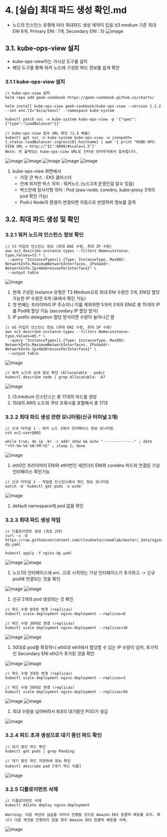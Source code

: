 # 4. [실습] 최대 파드 생성 확인.md
- 노드의 인스턴스 유형에 따라 최대파드 생성 제약이 있음 (t3.medium 기준 최대 ENI 6개. Primary ENI : 1개, Secondary ENI : 5)
![image](https://github.com/devhyunuk/eks-cloudnet/assets/49749510/abf40bd9-01d6-4358-9af8-8928302e05c9)

## 3.1. kube-ops-view 설치
- kube-ops-view라는 가시성 도구를 설치
- 해당 도구를 통해 워커 노드에 구성된 파드 정보를 쉽게 확인
   
### 3.1.1 kube-ops-view 설치
```
// kube-ops-view 설치
helm repo add geek-cookbook https://geek-cookbook.github.io/charts/

helm install kube-ops-view geek-cookbook/kube-ops-view --version 1.2.2 --set env.TZ="Asia/Seoul" --namespace kube-system

kubectl patch svc -n kube-system kube-ops-view -p '{"spec":{"type":"LoadBalancer"}}'

// kube-ops-view 접속 URL 확인 (1.5 배율)
kubectl get svc -n kube-system kube-ops-view -o jsonpath={.status.loadBalancer.ingress[0].hostname} | awk '{ print "KUBE-OPS-VIEW URL = http://"$1":8080/#scale=1.5"}'
Note: 위 출력되는 kube-ops-view URL로 인터넷 브라우저에서 접속합니다.
```
![image](https://github.com/devhyunuk/eks-cloudnet/assets/49749510/c9917e35-b280-4799-8b1f-92f7765dafb9)
![image](https://github.com/devhyunuk/eks-cloudnet/assets/49749510/cd6112bd-bd22-442f-b8e0-0252d3b017be)
![image](https://github.com/devhyunuk/eks-cloudnet/assets/49749510/036bfbc4-a46a-40d6-8a1a-8804a9981508)
![image](https://github.com/devhyunuk/eks-cloudnet/assets/49749510/d7a76829-c722-4c4c-b8c6-38ddbad00015)
![image](https://github.com/devhyunuk/eks-cloudnet/assets/49749510/712baaf2-4b3e-45ce-9433-61dcc58cf24a)
1) kube-ops-view 화면에서
   - 가장 큰 박스 : EKS 클러스터
   - 안에 위치한 박스 의미 : 워커노드 (노드3개 운영인걸 알수 있음)
   - 박스안에 정사각형 의미 : Pod (aws-node, coredns, kube-proxy 3개의 pod 확인 가능)
   - Pod나 Node의 환경이 변경되면 자동으로 반영하여 정보를 출력

## 3.2. 최대 파드 생성 및 확인


### 3.2.1 워커 노드의 인스턴스 정보 확인
```
// t3 타입의 인스턴스 정보 (최대 ENI 수량, 최대 IP 수량)
aws ec2 describe-instance-types --filters Name=instance-type,Values=t3.* \
 --query "InstanceTypes[].{Type: InstanceType, MaxENI: NetworkInfo.MaximumNetworkInterfaces, IPv4addr: NetworkInfo.Ipv4AddressesPerInterface}" \
 --output table
```
![image](https://github.com/devhyunuk/eks-cloudnet/assets/49749510/bc4ae923-7f84-4158-9249-e02eb0e00387)
1) 현재 구성된 Instance 유형은 T3 Medium으로 최대 ENI 수량은 3개, ENI당 할당 가능한 IP 수량은 6개 (표에서 확인 가능)
2) 첫 번째는 프라이머리 IP 주소이니 이를 제외하면 5개씩 3개의 ENI로 총 15개의 IP를 Pod에 할당 가능 (secondary IP 할당 방식)
3) IP prefix delegation 할당 방식이면 수량이 늘어나긴 함

```
// m5 타입의 인스턴스 정보 (최대 ENI 수량, 최대 IP 수량)
aws ec2 describe-instance-types --filters Name=instance-type,Values=m5.* \
 --query "InstanceTypes[].{Type: InstanceType, MaxENI: NetworkInfo.MaximumNetworkInterfaces, IPv4addr: NetworkInfo.Ipv4AddressesPerInterface}" \
 --output table
```
![image](https://github.com/devhyunuk/eks-cloudnet/assets/49749510/a5eecad6-9b96-45e5-8bfe-2dd4133e2adb)


```
// 워커 노드의 상세 정보 확인 (Allocatable - pods)
kubectl describe node | grep Allocatable: -A7
```
![image](https://github.com/devhyunuk/eks-cloudnet/assets/49749510/eb3081f4-557d-45a4-abaf-850cda35e2f5)
1) t3.medium 인스턴스는 총 17대의 파드를 생성
2) 15대의 AWS 노드와 쿠브 프록시를 포함해서 총 17대

### 3.2.2 최대 파드 생성 관련 모니터링(신규 터미널 2개)
```
// 신규 터미널 1 - 워커 노드 1에서 인터페이스 정보 모니터링
ssh ec2-user@$N1

while true; do ip -br -c addr show && echo "--------------" ; date "+%Y-%m-%d %H:%M:%S" ; sleep 1; done
```
![image](https://github.com/devhyunuk/eks-cloudnet/assets/49749510/598d894a-581c-4abe-8629-29157a16d583)

1) eth0인 프라이머리 ENI와 eth1번인 세컨더리 ENI와 coredns 파드와 연결된 가상 인터페이스 확인가능

```
// 신규 터미널 2 - 작업용 인스턴스에서 파드 정보 모니터링
watch -d 'kubectl get pods -o wide'
```
![image](https://github.com/devhyunuk/eks-cloudnet/assets/49749510/d9c881fa-f2b1-4f52-9573-265066df8359)
1) default namespace에 pod 없음 확인

### 3.2.3 최대 파드 생성 작업
```
// 디플로이먼트 생성 (최초 2대)
curl -s -O https://raw.githubusercontent.com/cloudneta/cnaeblab/master/_data/nginx-dp.yaml

kubectl apply -f nginx-dp.yaml
```
![image](https://github.com/devhyunuk/eks-cloudnet/assets/49749510/ef01aa0d-cce4-4003-bed0-c06ae44de5da)
![image](https://github.com/devhyunuk/eks-cloudnet/assets/49749510/c0badcfe-71f1-4f96-8ade-c84c714a551a)
1) 노드1의 인터페이스에 eni...으로 시작하는 가상 인터페이스가 추가하고 -> 신규 pod에 연결되는 것을 확인.

![image](https://github.com/devhyunuk/eks-cloudnet/assets/49749510/19da2d71-5d9d-4cb5-8abf-5cbb5db4b03f)
![image](https://github.com/devhyunuk/eks-cloudnet/assets/49749510/539f2fab-db99-452c-b291-958a8d8633ca)
1) 신규 2개의 pod 생성되는 것 확인

```
// 파드 수량 8대로 변경 (replicas)
kubectl scale deployment nginx-deployment --replicas=8

// 파드 수량 30대로 변경 (replicas)
kubectl scale deployment nginx-deployment --replicas=30
```
![image](https://github.com/devhyunuk/eks-cloudnet/assets/49749510/dcbb3f37-c191-4053-b6d1-961e4d26ddd6)
![image](https://github.com/devhyunuk/eks-cloudnet/assets/49749510/8e542c5d-96ab-41fb-a94b-3e60e80db08e)
1) 30대로 pod를 확장하니 eth0과 eth1에서 할당할 수 있는 IP 수량이 넘어, 추가적인 Secondary ENI eth2가 추가된 것을 확인
   
![image](https://github.com/devhyunuk/eks-cloudnet/assets/49749510/e013efce-fcc5-44b3-accc-b229cbfe0675)
![image](https://github.com/devhyunuk/eks-cloudnet/assets/49749510/161614cd-363a-4227-a4b5-27619df1435f)

```
// 파드 수량 3대로 변경 (replicas)
kubectl scale deployment nginx-deployment --replicas=3

// 파드 수량 50대로 변경 (replicas)
kubectl scale deployment nginx-deployment --replicas=50
```
![image](https://github.com/devhyunuk/eks-cloudnet/assets/49749510/fbf57122-f804-4ee4-9381-958735febe2d)
![image](https://github.com/devhyunuk/eks-cloudnet/assets/49749510/8f12d99e-9a11-4a39-9a7f-c6d99317c1d1)
1) 최대 수량을 넘어버려서 8대의 대기중인 POD가 생김

![image](https://github.com/devhyunuk/eks-cloudnet/assets/49749510/77c71a21-21ed-4d26-a677-9538e02090ac)

### 3.2.4 파드 초과 생성으로 대기 중인 파드 확인
```
// 대기 중인 파드 확인
kubectl get pods | grep Pending

// 대기 중인 파드 지정하여 정보 확인
kubectl describe pod [대기 파드 이름]
```
![image](https://github.com/devhyunuk/eks-cloudnet/assets/49749510/a6e76e54-b17f-4a2e-80fa-41d2a51a983b)

### 3.2.5 디플로이먼트 삭제
```
// 디플로이먼트 삭제
kubectl delete deploy nginx-deployment

Warning: 다음 섹션의 실습을 이어서 진행할 것으로 Amazon EKS 원클릭 배포를 유지. 혹시나 다음 섹션을 진행하지 않을 경우 Amazon EKS 원클릭 배포를 삭제.
```
![image](https://github.com/devhyunuk/eks-cloudnet/assets/49749510/2dd247b6-4961-404e-86f6-000f96fa776d)


















